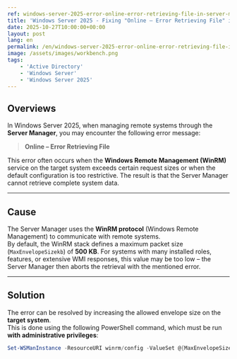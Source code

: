 ```yaml
---
ref: windows-server-2025-error-online-error-retrieving-file-in-server-manager-fix
title: 'Windows Server 2025 - Fixing "Online – Error Retrieving File" in Server Manager'
date: 2025-10-27T10:00:00+00:00
layout: post
lang: en
permalink: /en/windows-server-2025-error-online-error-retrieving-file-in-server-manager-fix/
image: /assets/images/workbench.png
tags:
    - 'Active Directory'
    - 'Windows Server'
    - 'Windows Server 2025'
---
```


## Overviews

In Windows Server 2025, when managing remote systems through the **Server Manager**, you may encounter the following error message:

> **Online – Error Retrieving File**

This error often occurs when the **Windows Remote Management (WinRM)** service on the target system exceeds certain request sizes or when the default configuration is too restrictive. The result is that the Server Manager cannot retrieve complete system data.

---

## Cause

The Server Manager uses the **WinRM protocol** (Windows Remote Management) to communicate with remote systems.  
By default, the WinRM stack defines a maximum packet size (`MaxEnvelopeSizekb`) of **500 KB**. For systems with many installed roles, features, or extensive WMI responses, this value may be too low – the Server Manager then aborts the retrieval with the mentioned error.

---

## Solution

The error can be resolved by increasing the allowed envelope size on the **target system**.  
This is done using the following PowerShell command, which must be run **with administrative privileges**:

```powershell
Set-WSManInstance -ResourceURI winrm/config -ValueSet @{MaxEnvelopeSizekb = "8192"}
```
